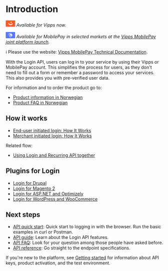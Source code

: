 <!-- START_METADATA
---
title: Introduction to the Login API
sidebar_label: Introduction
sidebar_position: 1
hide_table_of_contents: true
description: Use the Login API to allow users to log in to your service by using their Vipps or MobilePay account.
pagination_next: null
pagination_prev: null
---
END_METADATA -->

# Introduction

![Vipps](./images/vipps.png) *Available for Vipps now.*

![MobilePay](./images/mp.png) *Available for MobilePay in selected markets at the [Vipps MobilePay joint platform launch](https://www.vippsmobilepay.com/#about).*

<!-- START_COMMENT -->
ℹ️ Please use the website:
[Vipps MobilePay Technical Documentation](https://developer.vippsmobilepay.com/docs/APIs/login-api).
<!-- END_COMMENT -->

With the Login API, users can log in to your service by using their Vipps or MobilePay account.
This simplifies the process for users, as they don't need to fill out a form or remember a password to access your services.
This also provides you with pre-verified user data.

For information and to order the product go to:

* [Product information in Norwegian](https://vipps.no/produkter-og-tjenester/bedrift/logg-inn-med-vipps/logg-inn-med-vipps/)
* [Product FAQ in Norwegian](https://vipps.no/hjelp/vipps/vipps-logg-inn)

## How it works

* [End-user initiated login: How It Works](./how-it-works/vipps-login-api-howitworks.md)
* [Merchant initiated login: How It Works](./how-it-works/vipps-login-from-phone-number-api-howitworks.md)

Related flow:

* [Using Login and Recurring API together](https://developer.vippsmobilepay.com/docs/solutions/recurring-and-login)

## Plugins for Login

* [Login for Drupal](https://developer.vippsmobilepay.com/docs/plugins-ext/login-drupal/)
* [Login for Magento 2](https://developer.vippsmobilepay.com/docs/plugins-ext/login-magento/)
* [Login for ASP.NET and Optimizely](https://developer.vippsmobilepay.com/docs/plugins-ext/login-dotnet/)
* [Login for WordPress and WooCommerce](https://developer.vippsmobilepay.com/docs/plugins-ext/login-wordpress/)

## Next steps

* [API quick start](vipps-login-api-quick-start.md): Quick start to logging in with the browser. Run the basic examples in curl or Postman.
* [API guide](api-guide/README.md): Learn about the Login API features.
* [API FAQ](vipps-login-api-faq.md): Look for your question among those people have asked before.
* [API reference](https://developer.vippsmobilepay.com/api/login): Go straight to the endpoint specifications.

If you're new to the platform, see
[Getting started](https://developer.vippsmobilepay.com/docs/getting-started/)
for information about API keys, product activation, and the test environment.
